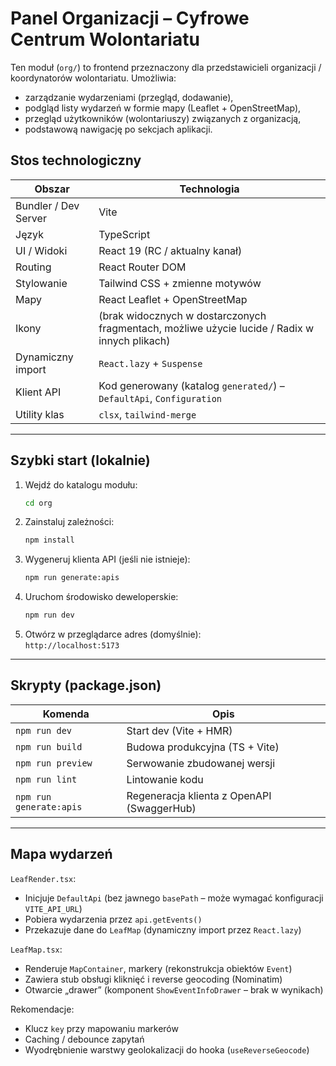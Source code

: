 # Panel Organizacji – Cyfrowe Centrum Wolontariatu

Ten moduł (`org/`) to frontend przeznaczony dla przedstawicieli organizacji / koordynatorów wolontariatu. Umożliwia:
- zarządzanie wydarzeniami (przegląd, dodawanie),
- podgląd listy wydarzeń w formie mapy (Leaflet + OpenStreetMap),
- przegląd użytkowników (wolontariuszy) związanych z organizacją,
- podstawową nawigację po sekcjach aplikacji.


## Stos technologiczny

| Obszar | Technologia |
|--------|-------------|
| Bundler / Dev Server | Vite |
| Język | TypeScript |
| UI / Widoki | React 19 (RC / aktualny kanał) |
| Routing | React Router DOM |
| Stylowanie | Tailwind CSS + zmienne motywów |
| Mapy | React Leaflet + OpenStreetMap |
| Ikony | (brak widocznych w dostarczonych fragmentach, możliwe użycie lucide / Radix w innych plikach) |
| Dynamiczny import | `React.lazy` + `Suspense` |
| Klient API | Kod generowany (katalog `generated/`) – `DefaultApi`, `Configuration` |
| Utility klas | `clsx`, `tailwind-merge` |

---

## Szybki start (lokalnie)

1. Wejdź do katalogu modułu:
   ```bash
   cd org
   ```
2. Zainstaluj zależności:
   ```bash
   npm install
   ```
3. Wygeneruj klienta API (jeśli nie istnieje):
   ```bash
   npm run generate:apis
   ```
4. Uruchom środowisko deweloperskie:
   ```bash
   npm run dev
   ```
5. Otwórz w przeglądarce adres (domyślnie):  
   `http://localhost:5173`

---

## Skrypty (package.json)

| Komenda | Opis |
|---------|------|
| `npm run dev` | Start dev (Vite + HMR) |
| `npm run build` | Budowa produkcyjna (TS + Vite) |
| `npm run preview` | Serwowanie zbudowanej wersji |
| `npm run lint` | Lintowanie kodu |
| `npm run generate:apis` | Regeneracja klienta z OpenAPI (SwaggerHub) |

---

## Mapa wydarzeń

`LeafRender.tsx`:
- Inicjuje `DefaultApi` (bez jawnego `basePath` – może wymagać konfiguracji `VITE_API_URL`)
- Pobiera wydarzenia przez `api.getEvents()`
- Przekazuje dane do `LeafMap` (dynamiczny import przez `React.lazy`)

`LeafMap.tsx`:
- Renderuje `MapContainer`, markery (rekonstrukcja obiektów `Event`)
- Zawiera stub obsługi kliknięć i reverse geocoding (Nominatim)
- Otwarcie „drawer” (komponent `ShowEventInfoDrawer` – brak w wynikach)

Rekomendacje:
- Klucz `key` przy mapowaniu markerów
- Caching / debounce zapytań
- Wyodrębnienie warstwy geolokalizacji do hooka (`useReverseGeocode`)

